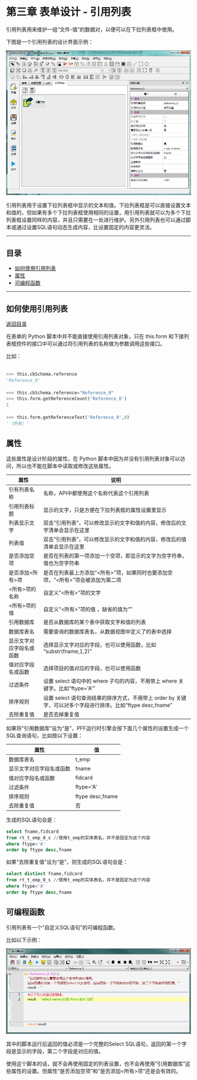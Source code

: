 # 第三章 表单设计 - 引用列表

引用列表用来维护一组“文件-值”的数据对，以便可以在下拉列表框中使用。

下图是一个引用列表的设计界面示例：

![example](3-5-01.png)

引用列表用于设置下拉列表框中显示的文本和值。下拉列表框是可以直接设置文本和值的，但如果有多个下拉列表框使用相同的设置，用引用列表就可以为多个下拉列表框设置同样的内容，并且只需要在一处进行维护。另外引用列表也可以通过脚本或通过设置SQL语句动态生成内容，比设置固定的内容更灵活。

---

<h2 id=category>目录</h2>

- [如何使用引用列表](#如何使用引用列表)
- [属性](#属性)
- [可编程函数](#可编程函数)

---

## 如何使用引用列表

[返回目录](#category)

在表单的 Python 脚本中并不能直接使用引用列表对象，只在 this.form 和下接列表框控件的接口中可以通过将引用列表的名称做为参数调用这些接口。

比如：

``` Python

>>> this.cbSchema.reference
'Reference_0'

>>> this.cbSchema.reference="Reference_0"
>>> this.form.getReferenceCount('Reference_0')
1

>>> this.form.getReferenceText('Reference_0',0)
'（所有）'

```

## 属性

这些属性是设计阶段的属性，在 Python 脚本中因为并没有引用列表对象可以访问，所以也不能在脚本中读取或修改这些属性。

|          属性           |                                                  说明                                                   |
| ---------------------- | ------------------------------------------------------------------------------------------------------- |
| 引有列表名称            | 名称，API中都使用这个名称代表这个引用列表                                                                  |
| 引用列表标题            | 显示的文字，只是方便在下拉列表框的属性设置里显示                                                           |
| 列表显示文字            | 双击“引用列表”，可以修改显示的文字和值的内容，修改后的文字清单会显示在这里                                   |
| 列表值                  | 双击“引用列表”，可以修改显示的文字和值的内容，修改后的值清单会显示在这里                                     |
| 是否添加空项            | 是否在列表的第一项添加一个空项，即显示的文字为空字符串，值也为空字符串                                       |
| 是否添加<所有>项        | 是否在列表最上方添加“<所有>”项，如果同时也要添加空项，“<所有>”项会被添加为第二项                             |
| <所有>项的名称          | 自定义“<所有>”项的文字                                                                                   |
| <所有>项的值            | 自定义“<所有>”项的值  ，缺省的值为“<all>”                                                                 |
| 引用数据库              | 是否从数据库的某个表中获取文字和值的列表                                                                   |
| 数据库表名              | 需要查询的数据库表名，从数据视图中定义了的表中选择                                                         |
| 显示文字对应字段名或函数 | 选择显示文字对应的字段，也可以使用函数，比如 “substr(fname,1,2)”                                           |
| 值对应字段名或函数       | 选择项目的值对应的字段，也可以使用函数                                                                     |
| 过滤条件                | 设置 select 语句中的 where 子句的内容，不用带上 where 关键字。比如“ftype='A'”                              |
| 排序规则                | 设置 select 语句查询结果的排序方式，不用带上 order by 关键字，可以对多个字段进行排序。比如“ftype desc,fname” |
| 去除重复值              | 是否去掉重复值                                                                                           |

如果将“引用数据库”设为“是”，PFF运行时引擎会按下面几个属性的设置生成一个SQL查询语句，比如按以下设置：

|          属性           |        值         |
| ---------------------- | ---------------- |
| 数据库表名              | t_emp            |
| 显示文字对应字段名或函数 | fname            |
| 值对应字段名或函数       | fidcard          |
| 过滤条件                | ftype='A'        |
| 排序规则                | ftype desc,fname |
| 去除重复值              | 否               |

生成的SQL语句会是：

``` SQL 
select fname,fidcard
from rt_t_emp_0_s //使用t_emp的实体表名，并不是固定为这个内容
where ftype='A'
order by ftype desc,fname
```

如果“去除重复值”设为“是”，则生成的SQL语句会是：

``` SQL 
select distinct fname,fidcard
from rt_t_emp_0_s //使用t_emp的实体表名，并不是固定为这个内容
where ftype='A'
order by ftype desc,fname
```

## 可编程函数

引用列表有一个“自定义SQL语句”的可编程函数。

比如以下示例：

![script](3-5-02.png)

其中的脚本运行后返回的值必须是一个完整的Select SQL语句，返回的第一个字段是显示的字段，第二个字段是对应的值。

使用这个脚本的话，就不会再使用固定的列表设置，也不会再使用“引用数据库”这些属性的设置。但属性“是否添加空项”和“是否添加<所有>项”还是会有效的。
